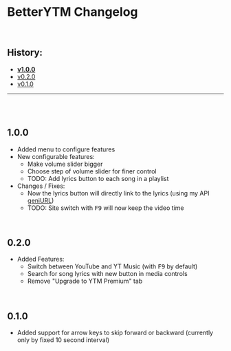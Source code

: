 # BetterYTM Changelog

<br>

## History:

- **[v1.0.0](#100)**
- [v0.2.0](#020)
- [v0.1.0](#010)

---

<br><br>

## 1.0.0

- Added menu to configure features
- New configurable features:
  - Make volume slider bigger
  - Choose step of volume slider for finer control
  - TODO: Add lyrics button to each song in a playlist
- Changes / Fixes:
  - Now the lyrics button will directly link to the lyrics (using my API [geniURL](https://github.com/Sv443/geniURL))
  - TODO: Site switch with <kbd>F9</kbd> will now keep the video time

<br>

## 0.2.0

- Added Features:
  - Switch between YouTube and YT Music (with <kbd>F9</kbd> by default)
  - Search for song lyrics with new button in media controls
  - Remove "Upgrade to YTM Premium" tab

<br>

## 0.1.0

- Added support for arrow keys to skip forward or backward (currently only by fixed 10 second interval)

<br><br><br><br><br><br><br><br><br>
